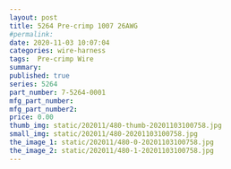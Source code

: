 ```yaml
---
layout: post
title: 5264 Pre-crimp 1007 26AWG
#permalink: 
date: 2020-11-03 10:07:04
categories: wire-harness
tags:  Pre-crimp Wire
summary: 
published: true 
series: 5264
part_number: 7-5264-0001
mfg_part_number: 
mfg_part_number2: 
price: 0.00
thumb_img: static/202011/480-thumb-20201103100758.jpg
small_img: static/202011/480-20201103100758.jpg
the_image_1: static/202011/480-0-20201103100758.jpg
the_image_2: static/202011/480-1-20201103100758.jpg
---
```



